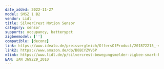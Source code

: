 ```yaml
---
date_added: 2022-11-27
model: SMSZ 1 B2
vendor: Lidl
title: SilverCrest Motion Sensor 
category: sensor
supports: occupancy, batterypct
zigbeemodel: ['']
compatible: [deconz]
link: https://www.idealo.de/preisvergleich/OffersOfProduct/201872215_-smsz-1-b2-silvercrest.html
link2: https://www.amazon.de/dp/B0BCYZVV6P
mlink: https://www.lidl.de/p/silvercrest-bewegungsmelder-zigbee-smart-home-smsz-1-b2/p100339483
EAN: IAN 369229_2010
---
```

